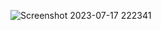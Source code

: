 ![Screenshot 2023-07-17 222341](https://github.com/degalaram/Prodigy-tech/assets/136690243/c5eb4b71-7ee0-479f-8e32-be7e95b6500d)

